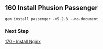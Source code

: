 ## 160 Install Phusion Passenger

```
gem install passenger -v5.2.3 --no-document
```

### Next Step

[170 - Install Nginx](https://github.com/sleepepi/sleepepi/tree/master/virtual-machines/170-install-nginx.md)
